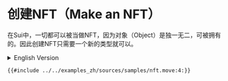 # 创建NFT（Make an NFT）

在Sui中，一切都可以被当做NFT，因为对象（Object）是独一无二，可被拥有的。因此创建NFT只需要一个新的类型就可以。

<details>
<summary>English Version</summary>

In Sui, everything is an NFT - Objects are unique, non-fungible and owned. So technically, a simple type publishing is enough.

</details>

```move
{{#include ../../examples_zh/sources/samples/nft.move:4:}}
```